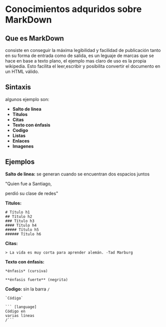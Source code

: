 # Conocimientos adquridos sobre MarkDown
## Que es MarkDown
consiste en conseguir la máxima legibilidad y facilidad de publicación tanto en su forma de entrada como de salida, es un leguaje de marcas que se hace en base a texto plano, el ejemplo mas claro de uso es la propia wikipedia. Esto facilita el leer,escribir y posibilita convertir el documento en un HTML válido.

## Sintaxis
algunos ejemplo son:
- **Salto de linea**
- **Titulos**
- **Citas**
- **Texto con énfasis**
- **Codigo**
- **Listas**
- **Enlaces**
- **Imagenes**

## Ejemplos
**Salto de linea:** se generan cuando se encuentran dos espacios juntos 

"Quien fue a Santiago,  

perdió su clase de redes" 

**Titulos:**
```
# Título h1 
## Título h2
### Título h3
#### Título h4
##### Título h5
###### Título h6
```
**Citas:**
```
> La vida es muy corta para aprender alemán. -Tad Marburg
```
**Texto con énfasis:**
```
*énfasis* (cursiva)

**énfasis fuerte** (negrita)
```
**Codigo:** sin la barra `/`
```
`Código`
```
```
``` [language]
Código en 
varias líneas
/```
```
